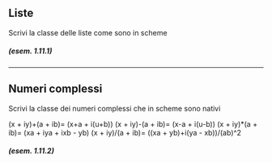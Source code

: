 ## Liste

Scrivi la classe delle liste come sono in scheme

##### (esem. 1.11.1)
---

## Numeri complessi

Scrivi la classe dei numeri complessi che in scheme sono nativi

(x + iy)+(a + ib)= (x+a + i(u+b))
(x + iy)-(a + ib)= (x-a + i(u-b))
(x + iy)*(a + ib)= (xa + iya + ixb - yb)
(x + iy)/(a + ib)= ((xa + yb)+i(ya - xb))/(ab)^2

##### (esem. 1.11.2)